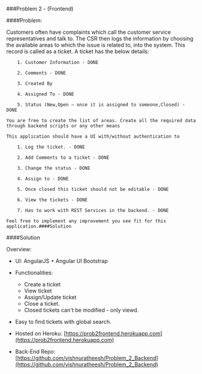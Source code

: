 ###Problem 2 - (Frontend)


####Problem:

  Customers often have complaints which call the customer service representatives and talk to. The CSR then logs the information by choosing the available areas to which the issue is related to, into the system. This record is called as a ticket. A ticket has the below details:

		1. Customer Information - DONE

		2. Comments - DONE

		3. Created By

		4. Assigned To - DONE

		5. Status (New,Open – once it is assigned to someone,Closed) - DONE

	You are free to create the list of areas. Create all the required data through backend scripts or any other means

	This application should have a UI with/without authentication to 

		1. Log the ticket. - DONE

		2. Add Comments to a ticket - DONE

		3. Change the status - DONE

		4. Assign to - DONE

		5. Once closed this ticket should not be editable - DONE

		6. View the tickets - DONE

		7. Has to work with REST Services in the backend. - DONE

	Feel free to implement any improvement you see fit for this application.####Solution

####Solution

Overview:

- UI: AngularJS + Angular UI Bootstrap

- Functionalities: 
	- Create a ticket 	
	- View ticket
	- Assign/Update ticket
	- Close a ticket.
	- Closed tickets can't be modified - only viewd.
	
- Easy to find tickets with global search.

- Hosted on Heroku: [https://prob2frontend.herokuapp.com](https://prob2frontend.herokuapp.com)
 
- Back-End Repo: [https://github.com/vishnuratheesh/Problem_2_Backend](https://github.com/vishnuratheesh/Problem_2_Backend)